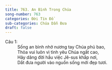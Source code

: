 ```yaml
---
title: 763. An Bình Trong Chúa
song-number: 763
categories: Đời Tín Đồ
sub-categories: Chúa Dẫn Đưa
draft: false
---
```

<dl><dt>Câu 1:</dt><dd data-verse="1">Sống an bình nhờ nương tay Chúa phủ bao, <br/>Thỏa vui luôn vì tình yêu Chúa ngất cao, <br/>Hãy dâng đời hầu việc Jê-sus khắp nơi, <br/>Dắt đưa người vào nguồn sống mới đẹp tươi. </dd></dl>